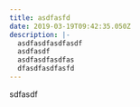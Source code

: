 ```yaml
---
title: asdfasfd
date: 2019-03-19T09:42:35.050Z
description: |-
  asdfasdfasdfasdf
  asdfasdf
  asdfasdfasdfas
  dfasdfasdfasfd
---
```

sdfasdf
